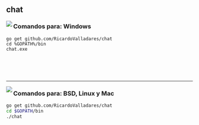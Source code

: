 
<h2>chat</h2>

<img align="left" src="https://github.com/RicardoValladares/chat/releases/download/3.0/chatwin.png">

### Comandos para: Windows
```batch
go get github.com/RicardoValladares/chat
cd %GOPATH%/bin
chat.exe
```
<br>
<br>
<br>
<hr>

<img align="left" src="https://github.com/RicardoValladares/chat/releases/download/3.0/chat.png">

### Comandos para: BSD, Linux y Mac
```bash
go get github.com/RicardoValladares/chat
cd $GOPATH/bin
./chat
```
